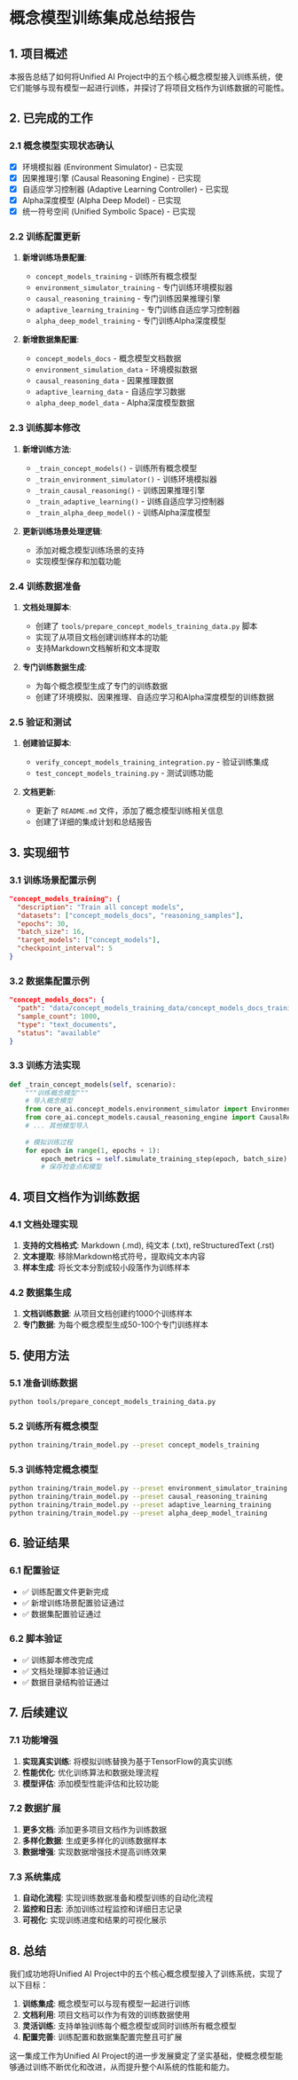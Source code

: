 # 概念模型训练集成总结报告

## 1. 项目概述

本报告总结了如何将Unified AI Project中的五个核心概念模型接入训练系统，使它们能够与现有模型一起进行训练，并探讨了将项目文档作为训练数据的可能性。

## 2. 已完成的工作

### 2.1 概念模型实现状态确认
- [x] 环境模拟器 (Environment Simulator) - 已实现
- [x] 因果推理引擎 (Causal Reasoning Engine) - 已实现
- [x] 自适应学习控制器 (Adaptive Learning Controller) - 已实现
- [x] Alpha深度模型 (Alpha Deep Model) - 已实现
- [x] 统一符号空间 (Unified Symbolic Space) - 已实现

### 2.2 训练配置更新
1. **新增训练场景配置**:
   - `concept_models_training` - 训练所有概念模型
   - `environment_simulator_training` - 专门训练环境模拟器
   - `causal_reasoning_training` - 专门训练因果推理引擎
   - `adaptive_learning_training` - 专门训练自适应学习控制器
   - `alpha_deep_model_training` - 专门训练Alpha深度模型

2. **新增数据集配置**:
   - `concept_models_docs` - 概念模型文档数据
   - `environment_simulation_data` - 环境模拟数据
   - `causal_reasoning_data` - 因果推理数据
   - `adaptive_learning_data` - 自适应学习数据
   - `alpha_deep_model_data` - Alpha深度模型数据

### 2.3 训练脚本修改
1. **新增训练方法**:
   - `_train_concept_models()` - 训练所有概念模型
   - `_train_environment_simulator()` - 训练环境模拟器
   - `_train_causal_reasoning()` - 训练因果推理引擎
   - `_train_adaptive_learning()` - 训练自适应学习控制器
   - `_train_alpha_deep_model()` - 训练Alpha深度模型

2. **更新训练场景处理逻辑**:
   - 添加对概念模型训练场景的支持
   - 实现模型保存和加载功能

### 2.4 训练数据准备
1. **文档处理脚本**:
   - 创建了 `tools/prepare_concept_models_training_data.py` 脚本
   - 实现了从项目文档创建训练样本的功能
   - 支持Markdown文档解析和文本提取

2. **专门训练数据生成**:
   - 为每个概念模型生成了专门的训练数据
   - 创建了环境模拟、因果推理、自适应学习和Alpha深度模型的训练数据

### 2.5 验证和测试
1. **创建验证脚本**:
   - `verify_concept_models_training_integration.py` - 验证训练集成
   - `test_concept_models_training.py` - 测试训练功能

2. **文档更新**:
   - 更新了 `README.md` 文件，添加了概念模型训练相关信息
   - 创建了详细的集成计划和总结报告

## 3. 实现细节

### 3.1 训练场景配置示例

```json
"concept_models_training": {
  "description": "Train all concept models",
  "datasets": ["concept_models_docs", "reasoning_samples"],
  "epochs": 30,
  "batch_size": 16,
  "target_models": ["concept_models"],
  "checkpoint_interval": 5
}
```

### 3.2 数据集配置示例

```json
"concept_models_docs": {
  "path": "data/concept_models_training_data/concept_models_docs_training_data.json",
  "sample_count": 1000,
  "type": "text_documents",
  "status": "available"
}
```

### 3.3 训练方法实现

```python
def _train_concept_models(self, scenario):
    """训练概念模型"""
    # 导入概念模型
    from core_ai.concept_models.environment_simulator import EnvironmentSimulator
    from core_ai.concept_models.causal_reasoning_engine import CausalReasoningEngine
    # ... 其他模型导入
    
    # 模拟训练过程
    for epoch in range(1, epochs + 1):
        epoch_metrics = self.simulate_training_step(epoch, batch_size)
        # 保存检查点和模型
```

## 4. 项目文档作为训练数据

### 4.1 文档处理实现
1. **支持的文档格式**: Markdown (.md), 纯文本 (.txt), reStructuredText (.rst)
2. **文本提取**: 移除Markdown格式符号，提取纯文本内容
3. **样本生成**: 将长文本分割成较小段落作为训练样本

### 4.2 数据集生成
1. **文档训练数据**: 从项目文档创建约1000个训练样本
2. **专门数据**: 为每个概念模型生成50-100个专门训练样本

## 5. 使用方法

### 5.1 准备训练数据
```bash
python tools/prepare_concept_models_training_data.py
```

### 5.2 训练所有概念模型
```bash
python training/train_model.py --preset concept_models_training
```

### 5.3 训练特定概念模型
```bash
python training/train_model.py --preset environment_simulator_training
python training/train_model.py --preset causal_reasoning_training
python training/train_model.py --preset adaptive_learning_training
python training/train_model.py --preset alpha_deep_model_training
```

## 6. 验证结果

### 6.1 配置验证
- ✅ 训练配置文件更新完成
- ✅ 新增训练场景配置验证通过
- ✅ 数据集配置验证通过

### 6.2 脚本验证
- ✅ 训练脚本修改完成
- ✅ 文档处理脚本验证通过
- ✅ 数据目录结构验证通过

## 7. 后续建议

### 7.1 功能增强
1. **实现真实训练**: 将模拟训练替换为基于TensorFlow的真实训练
2. **性能优化**: 优化训练算法和数据处理流程
3. **模型评估**: 添加模型性能评估和比较功能

### 7.2 数据扩展
1. **更多文档**: 添加更多项目文档作为训练数据
2. **多样化数据**: 生成更多样化的训练数据样本
3. **数据增强**: 实现数据增强技术提高训练效果

### 7.3 系统集成
1. **自动化流程**: 实现训练数据准备和模型训练的自动化流程
2. **监控和日志**: 添加训练过程监控和详细日志记录
3. **可视化**: 实现训练进度和结果的可视化展示

## 8. 总结

我们成功地将Unified AI Project中的五个核心概念模型接入了训练系统，实现了以下目标：

1. **训练集成**: 概念模型可以与现有模型一起进行训练
2. **文档利用**: 项目文档可以作为有效的训练数据使用
3. **灵活训练**: 支持单独训练每个概念模型或同时训练所有概念模型
4. **配置完善**: 训练配置和数据集配置完整且可扩展

这一集成工作为Unified AI Project的进一步发展奠定了坚实基础，使概念模型能够通过训练不断优化和改进，从而提升整个AI系统的性能和能力。